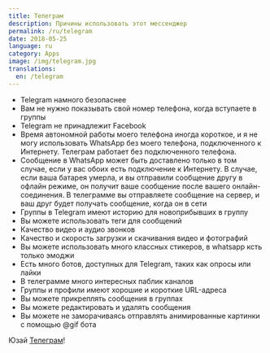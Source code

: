 ```yaml
---
title: Телеграм
description: Причины использовать этот мессенджер
permalink: /ru/telegram
date: 2018-05-25
language: ru
category: Apps
image: /img/telegram.jpg
translations:
  en: /telegram
---
```


- Telegram намного безопаснее
- Вам не нужно показывать свой номер телефона, когда вступаете в группы
- Telegram не принадлежит Facebook
- Время автономной работы моего телефона иногда короткое, и я не могу использовать WhatsApp без моего телефона, подключенного к Интернету. Телеграм работает без подключенного телефона.
- Сообщение в WhatsApp может быть доставлено только в том случае, если у вас обоих есть подключение к Интернету. В случае, если ваша батарея умерла, и вы отправили сообщение другу в офлайн режиме, он получит ваше сообщение после вашего онлайн-соединения. В телеграмме вы отправляете сообщение на сервер, и ваш друг будет получать сообщение, когда он в сети
- Группы в Telegram имеют историю для новоприбывших в группу
- Вы можете использовать теги для сообщений
- Качество видео и аудио звонков
- Качество и скорость загрузки и скачивания видео и фотографий
- Вы можете использовать много классных стикеров, в whatsapp ксть только эмоджи
- Есть много ботов, доступных для Telegram, таких как опросы или лайки
- В телеграмме много интересных паблик каналов
- Группы и профили имеют хорошие и короткие URL-адреса
- Вы можете прикреплять сообщения в группах
- Вы можете редактировать и удалять сообщения
- Вы можете не заморачиваясь отправлять анимированные картинки с помощью @gif бота

Юзай [Телеграм](https://telegram.org/)!
